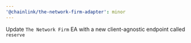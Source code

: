 ```yaml
---
'@chainlink/the-network-firm-adapter': minor
---
```


Update `The Network Firm` EA with a new client-agnostic endpoint called `reserve`
